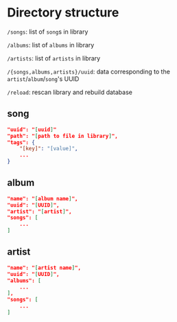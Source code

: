 Directory structure
===================

`/songs`: list of `song`s in library

`/albums`: list of `albums` in library

`/artists`: list of `artists` in library


`/{songs,albums,artists}/uuid`: data corresponding to the `artist`/`album`/`song`'s UUID

`/reload`: rescan library and rebuild database

song
----

```json
"uuid": "[uuid]"
"path": "[path to file in library]",
"tags": {
	"[key]": "[value]",
	...
}
```

album
-----

```json
"name": "[album name]",
"uuid": "[UUID]",
"artist": "[artist]",
"songs": [
	...
]
```

artist
------

```json
"name": "[artist name]",
"uuid": "[UUID]",
"albums": [
	...
],
"songs": [
	...
]
```
